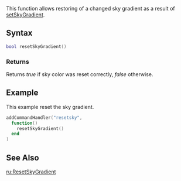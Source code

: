 This function allows restoring of a changed sky gradient as a result of [setSkyGradient](/docs/setskygradient.md "wikilink").

Syntax
------

``` lua
bool resetSkyGradient()
```

### Returns

Returns *true* if sky color was reset correctly, *false* otherwise.

Example
-------

This example reset the sky gradient.

``` lua
addCommandHandler("resetsky",
  function()
    resetSkyGradient()
  end
)
```

See Also
--------

[ru:ResetSkyGradient](/docs/ru:resetskygradient.md "wikilink")
